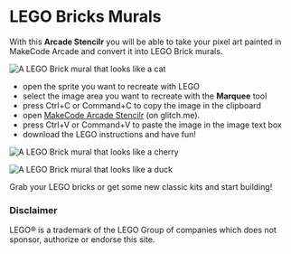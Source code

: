 # LEGO Bricks Murals

With this **Arcade Stencilr** you will be able to take your pixel art painted in MakeCode Arcade and convert it into LEGO Brick murals.

![A LEGO Brick mural that looks like a cat](/static/arts-and-crafts/cat-top.jpg)

* open the sprite you want to recreate with LEGO
* select the image area you want to recreate with the **Marquee** tool
* press Ctrl+C or Command+C to copy the image in the clipboard
* open [MakeCode Arcade Stencilr](https://arcade-stencils.glitch.me/) (on glitch.me).
* press Ctrl+V or Command+V to paste the image in the image text box
* download the LEGO instructions and have fun!

![A LEGO Brick mural that looks like a cherry](/static/arts-and-crafts/cherry-side.jpg)

![A LEGO Brick mural that looks like a duck](/static/arts-and-crafts/duck-top.jpg)

Grab your LEGO bricks or get some new classic kits and start building!

### Disclaimer

LEGO® is a trademark of the LEGO Group of companies which does not sponsor, authorize or endorse this site.

